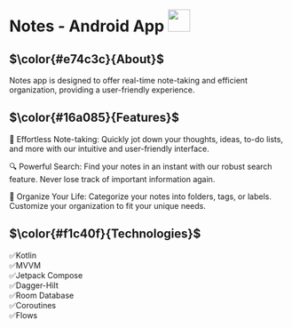 # Notes - Android App <img height="40" src="https://user-images.githubusercontent.com/25181517/117269608-b7dcfb80-ae58-11eb-8e66-6cc8753553f0.png" />

## $\color{#e74c3c}{About}$

Notes app is designed to offer real-time note-taking and efficient organization, providing a user-friendly experience.


## $\color{#16a085}{Features}$

📝 Effortless Note-taking: Quickly jot down your thoughts, ideas, to-do lists, and more with our intuitive and user-friendly interface.

🔍 Powerful Search: Find your notes in an instant with our robust search feature. Never lose track of important information again.

📅 Organize Your Life: Categorize your notes into folders, tags, or labels. Customize your organization to fit your unique needs.


## $\color{#f1c40f}{Technologies}$

✅Kotlin
<br>
✅MVVM
<br>
✅Jetpack Compose
<br>
✅Dagger-Hilt
<br>
✅Room Database
<br>
✅Coroutines
<br>
✅Flows
